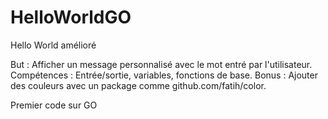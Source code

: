 # HelloWorldGO

Hello World amélioré

But : Afficher un message personnalisé avec le mot entré par l'utilisateur.
Compétences : Entrée/sortie, variables, fonctions de base.
Bonus : Ajouter des couleurs avec un package comme github.com/fatih/color.

Premier code sur GO
